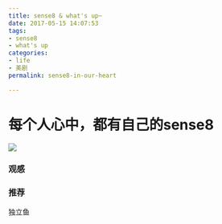 ```yaml
---
title: sense8 & what's up~
date: 2017-05-15 14:07:53
tags: 
- sense8
- what's up
categories:
- life
- 美剧
permalink: sense8-in-our-heart

---
```

# 每个人心中，都有自己的sense8

![](http://oi1wvrjc2.bkt.clouddn.com/17-5-15/76076106-file_1494828659527_1781d.png)

### 观感


### 推荐
独立鱼
